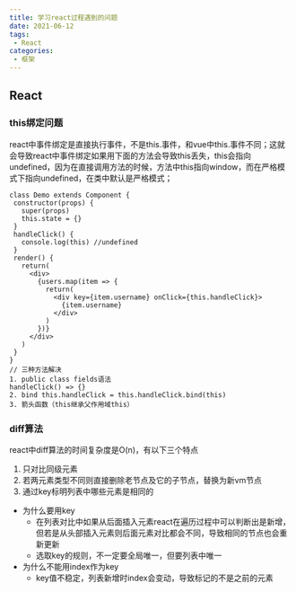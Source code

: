 ```yaml
---
title: 学习react过程遇到的问题
date: 2021-06-12
tags:
 - React
categories:
 - 框架
---
```

## React
### this绑定问题
 react中事件绑定是直接执行事件，不是this.事件，和vue中this.事件不同；这就会导致react中事件绑定如果用下面的方法会导致this丢失，this会指向undefined，因为在直接调用方法的时候，方法中this指向window，而在严格模式下指向undefined，在类中默认是严格模式；
 ```
 class Demo extends Component {
  constructor(props) {
    super(props)
    this.state = {}
  }
  handleClick() {
    console.log(this) //undefined
  }
  render() {
    return(
      <div>
        {users.map(item => {
          return(
            <div key={item.username} onClick={this.handleClick}>
              {item.username}
            </div>
          )
        })}
      </div>
    )
  }
}
// 三种方法解决
1. public class fields语法
handleClick() => {}
2. bind this.handleClick = this.handleClick.bind(this)
3. 箭头函数（this继承父作用域this）
 ```

### diff算法
react中diff算法的时间复杂度是O(n)，有以下三个特点
1. 只对比同级元素
2. 若两元素类型不同则直接删除老节点及它的子节点，替换为新vm节点
3. 通过key标明列表中哪些元素是相同的
- 为什么要用key
  - 在列表对比中如果从后面插入元素react在遍历过程中可以判断出是新增，但若是从头部插入元素则后面元素对比都会不同，导致相同的节点也会重新更新
  - 选取key的规则，不一定要全局唯一，但要列表中唯一
- 为什么不能用index作为key
  - key值不稳定，列表新增时index会变动，导致标记的不是之前的元素